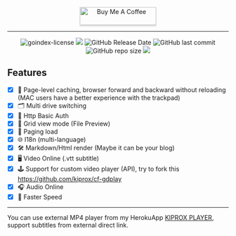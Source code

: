 <p align="center">
<a href="//buymeacoff.ee/candro" target="_blank"><img src="https://www.buymeacoffee.com/assets/img/custom_images/black_img.png" alt="Buy Me A Coffee" style="height: 41px !important;width: 174px !important;box-shadow: 0px 3px 2px 0px rgba(190, 190, 190, 0.5) !important;-webkit-box-shadow: 0px 3px 2px 0px rgba(190, 190, 190, 0.5) !important;" ></a>
</p>

---

<div align="center">

<img alt="goindex-license" src="https://img.shields.io/badge/Open_source-MIT-red.svg?logo=git&logoColor=green"/>
<img src="https://img.shields.io/github/last-commit/kiprox/goindex.svg?logo=Sublime+Text&logoColor=green&label=Active"/>
<img alt="GitHub Release Date" src="https://img.shields.io/github/release-date/kiprox/goindex">
<img alt="GitHub last commit" src="https://img.shields.io/github/last-commit/kiprox/goindex">
<img alt="GitHub repo size" src="https://img.shields.io/github/repo-size/kiprox/goindex">
<img src="https://hits.seeyoufarm.com/api/count/incr/badge.svg?url=https%3A%2F%2Fgithub.com%2Fkiprox%2Fgoindex&count_bg=%2379C83D&title_bg=%23555555&icon=&icon_color=%23E7E7E7&title=Views&edge_flat=false"/>

</div>

## Features

- [x] 👑 Page-level caching, browser forward and backward without reloading (MAC users have a better experience with the trackpad)
- [x] 🗂 Multi drive switching
- [x] 🔐 Http Basic Auth
- [x] 🎨 Grid view mode (File Preview)
- [x] 🎯 Paging load
- [x] 🌐 I18n (multi-language)
- [x] 🛠 Markdown/Html render (Maybe it can be your blog)
- [x] 🖥 Video Online (.vtt subtitle)
- [x] 🕹 Support for custom video player (API), try to fork this https://github.com/kiprox/cf-gdplay
- [x] 🎧 Audio Online
- [x] 🚀 Faster Speed

---

You can use external MP4 player from my HerokuApp [KIPROX PLAYER](https://kiprox.herokuapp.com/generate.php), support subtitles from external direct link.
